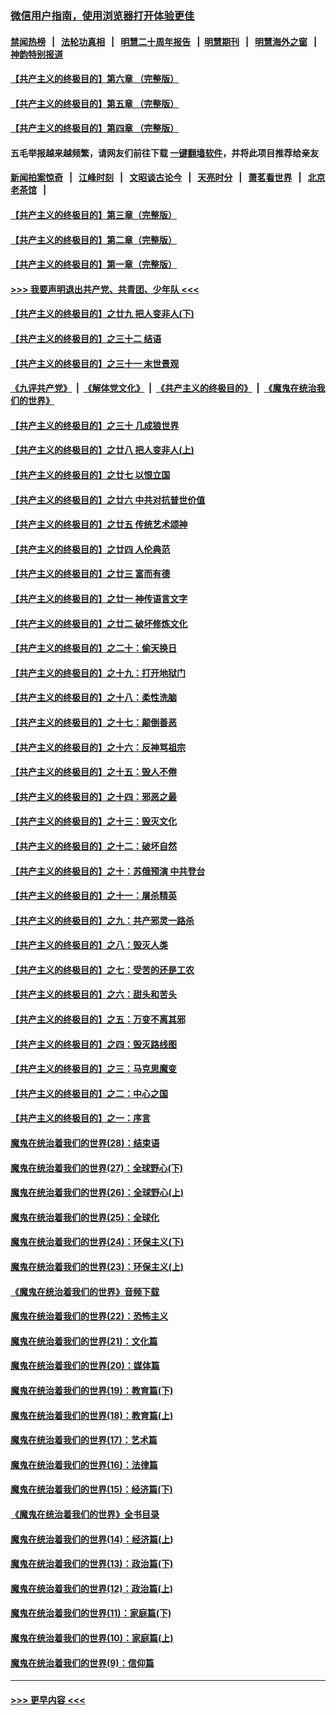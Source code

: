 ### [微信用户指南，使用浏览器打开体验更佳](https://github.com/gfw-breaker/banned-news1/blob/master/indexes/wechat-guide.md?t=0)
#### [禁闻热榜](热点新闻.md?t=0)  &nbsp;&nbsp;|&nbsp;&nbsp; [法轮功真相](https://github.com/gfw-breaker/truth/blob/master/README.md?t=0) &nbsp;&nbsp;|&nbsp;&nbsp; [明慧二十周年报告](https://github.com/gfw-breaker/mh-reports/blob/master/README.md?t=0) &nbsp;&nbsp;|&nbsp;&nbsp;[明慧期刊](https://github.com/gfw-breaker/mh-qikan) &nbsp;&nbsp;|&nbsp;&nbsp; [明慧海外之窗](https://github.com/gfw-breaker/mh-news/blob/master/README.md?t=0) &nbsp;&nbsp;|&nbsp;&nbsp; [神韵特别报道](https://github.com/gfw-breaker/mh-news/blob/master/shenyun.md?t=0)
#### [【共产主义的终极目的】第六章 （完整版）](../pages/nsc422/n11428913.md?t=02090555) 
#### [【共产主义的终极目的】第五章 （完整版）](../pages/nsc422/n11428912.md?t=02090555) 
#### [【共产主义的终极目的】第四章 （完整版）](../pages/nsc422/n11428907.md?t=02090555) 
#### 五毛举报越来越频繁，请网友们前往下载 [一键翻墙软件](https://github.com/gfw-breaker/ssr-accounts)，并将此项目推荐给亲友
#### [新闻拍案惊奇](https://github.com/gfw-breaker/banned-news1/blob/master/pages/link4.md) &nbsp;&nbsp;|&nbsp;&nbsp; [江峰时刻](https://github.com/gfw-breaker/banned-news1/blob/master/pages/link4.md) &nbsp;&nbsp;|&nbsp;&nbsp; [文昭谈古论今](https://github.com/gfw-breaker/banned-news1/blob/master/pages/link4.md) &nbsp;&nbsp;|&nbsp;&nbsp; [天亮时分](https://github.com/gfw-breaker/banned-news1/blob/master/pages/link4.md) &nbsp;&nbsp;|&nbsp;&nbsp; [萧茗看世界](https://github.com/gfw-breaker/banned-news1/blob/master/pages/link4.md) &nbsp;&nbsp;|&nbsp;&nbsp; [北京老茶馆](https://github.com/gfw-breaker/banned-news1/blob/master/pages/link4.md) &nbsp;&nbsp;|&nbsp;&nbsp; 
#### [【共产主义的终极目的】第三章（完整版）](../pages/nsc422/n11428848.md?t=02090555) 
#### [【共产主义的终极目的】第二章（完整版）](../pages/nsc422/n11428831.md?t=02090555) 
#### [【共产主义的终极目的】第一章（完整版）](../pages/nsc422/n11417651.md?t=02090555) 
#### [>>> 我要声明退出共产党、共青团、少年队 <<<](https://github.com/begood0513/goodnews/blob/master/quit/letter.md) 
#### [【共产主义的终极目的】之廿九 把人变非人(下)](../pages/nsc422/n11344140.md?t=02090555) 
#### [【共产主义的终极目的】之三十二 结语](../pages/nsc422/n11360535.md?t=02090555) 
#### [【共产主义的终极目的】之三十一 末世景观](../pages/nsc422/n11351129.md?t=02090555) 
#### [《九评共产党》](https://github.com/begood0513/9ping.md/blob/master/README.md) &nbsp;|&nbsp; [《解体党文化》](../../../../jtdwh.md/blob/master/README.md)  &nbsp;|&nbsp; [《共产主义的终极目的》](../../../../gczydzjmd.md/blob/master/README.md) &nbsp;|&nbsp; [《魔鬼在统治我们的世界》](../../../../mgztzwmdsj.md/blob/master/README.md) 
#### [【共产主义的终极目的】之三十 几成狼世界](../pages/nsc422/n11348280.md?t=02090555) 
#### [【共产主义的终极目的】之廿八 把人变非人(上)](../pages/nsc422/n11340492.md?t=02090555) 
#### [【共产主义的终极目的】之廿七 以恨立国](../pages/nsc422/n11336944.md?t=02090555) 
#### [【共产主义的终极目的】之廿六 中共对抗普世价值](../pages/nsc422/n11324785.md?t=02090555) 
#### [【共产主义的终极目的】之廿五 传统艺术颂神](../pages/nsc422/n11296396.md?t=02090555) 
#### [【共产主义的终极目的】之廿四 人伦典范](../pages/nsc422/n11296397.md?t=02090555) 
#### [【共产主义的终极目的】之廿三 富而有德](../pages/nsc422/n11283598.md?t=02090555) 
#### [【共产主义的终极目的】之廿一 神传语言文字](../pages/nsc422/n11263265.md?t=02090555) 
#### [【共产主义的终极目的】之廿二 破坏修炼文化](../pages/nsc422/n11245728.md?t=02090555) 
#### [【共产主义的终极目的】之二十：偷天换日](../pages/nsc422/n11238846.md?t=02090555) 
#### [【共产主义的终极目的】之十九：打开地狱门](../pages/nsc422/n11206376.md?t=02090555) 
#### [【共产主义的终极目的】之十八：柔性洗脑](../pages/nsc422/n11199994.md?t=02090555) 
#### [【共产主义的终极目的】之十七：颠倒善恶](../pages/nsc422/n11179782.md?t=02090555) 
#### [【共产主义的终极目的】之十六：反神骂祖宗](../pages/nsc422/n11166798.md?t=02090555) 
#### [【共产主义的终极目的】之十五：毁人不倦](../pages/nsc422/n11166792.md?t=02090555) 
#### [【共产主义的终极目的】之十四：邪恶之最](../pages/nsc422/n11150249.md?t=02090555) 
#### [【共产主义的终极目的】之十三：毁灭文化](../pages/nsc422/n11135227.md?t=02090555) 
#### [【共产主义的终极目的】之十二：破坏自然](../pages/nsc422/n11135214.md?t=02090555) 
#### [【共产主义的终极目的】之十：苏俄预演 中共登台](../pages/nsc422/n11118424.md?t=02090555) 
#### [【共产主义的终极目的】之十一：屠杀精英](../pages/nsc422/n11118442.md?t=02090555) 
#### [【共产主义的终极目的】之九：共产邪灵一路杀](../pages/nsc422/n11114139.md?t=02090555) 
#### [【共产主义的终极目的】之八：毁灭人类](../pages/nsc422/n11108503.md?t=02090555) 
#### [【共产主义的终极目的】之七：受苦的还是工农](../pages/nsc422/n11101809.md?t=02090555) 
#### [【共产主义的终极目的】之六：甜头和苦头](../pages/nsc422/n11096971.md?t=02090555) 
#### [【共产主义的终极目的】之五：万变不离其邪](../pages/nsc422/n11091285.md?t=02090555) 
#### [【共产主义的终极目的】之四：毁灭路线图](../pages/nsc422/n11086284.md?t=02090555) 
#### [【共产主义的终极目的】之三：马克思魔变](../pages/nsc422/n11061941.md?t=02090555) 
#### [【共产主义的终极目的】之二：中心之国](../pages/nsc422/n11047728.md?t=02090555) 
#### [【共产主义的终极目的】之一：序言](../pages/nsc422/n11086077.md?t=02090555) 
#### [魔鬼在统治着我们的世界(28)：结束语](../pages/nsc422/n10936246.md?t=02090555) 
#### [魔鬼在统治着我们的世界(27)：全球野心(下)](../pages/nsc422/n10928319.md?t=02090555) 
#### [魔鬼在统治着我们的世界(26)：全球野心(上)](../pages/nsc422/n10900318.md?t=02090555) 
#### [魔鬼在统治着我们的世界(25)：全球化](../pages/nsc422/n10788205.md?t=02090555) 
#### [魔鬼在统治着我们的世界(24)：环保主义(下)](../pages/nsc422/n10695307.md?t=02090555) 
#### [魔鬼在统治着我们的世界(23)：环保主义(上)](../pages/nsc422/n10688613.md?t=02090555) 
#### [《魔鬼在统治着我们的世界》音频下载](../pages/nsc422/n10635553.md?t=02090555) 
#### [魔鬼在统治着我们的世界(22)：恐怖主义](../pages/nsc422/n10614727.md?t=02090555) 
#### [魔鬼在统治着我们的世界(21)：文化篇](../pages/nsc422/n10597706.md?t=02090555) 
#### [魔鬼在统治着我们的世界(20)：媒体篇](../pages/nsc422/n10586579.md?t=02090555) 
#### [魔鬼在统治着我们的世界(19)：教育篇(下)](../pages/nsc422/n10564808.md?t=02090555) 
#### [魔鬼在统治着我们的世界(18)：教育篇(上)](../pages/nsc422/n10526970.md?t=02090555) 
#### [魔鬼在统治着我们的世界(17)：艺术篇](../pages/nsc422/n10499093.md?t=02090555) 
#### [魔鬼在统治着我们的世界(16)：法律篇](../pages/nsc422/n10485969.md?t=02090555) 
#### [魔鬼在统治着我们的世界(15)：经济篇(下)](../pages/nsc422/n10469975.md?t=02090555) 
#### [《魔鬼在统治着我们的世界》全书目录](../pages/nsc422/n10464261.md?t=02090555) 
#### [魔鬼在统治着我们的世界(14)：经济篇(上)](../pages/nsc422/n10457370.md?t=02090555) 
#### [魔鬼在统治着我们的世界(13)：政治篇(下)](../pages/nsc422/n10448270.md?t=02090555) 
#### [魔鬼在统治着我们的世界(12)：政治篇(上)](../pages/nsc422/n10444576.md?t=02090555) 
#### [魔鬼在统治着我们的世界(11)：家庭篇(下)](../pages/nsc422/n10440961.md?t=02090555) 
#### [魔鬼在统治着我们的世界(10)：家庭篇(上)](../pages/nsc422/n10435448.md?t=02090555) 
#### [魔鬼在统治着我们的世界(9)：信仰篇](../pages/nsc422/n10432159.md?t=02090555) 

----
#### [ >>> 更早内容 <<< ](../indexes/nsc422-earlier.md)
